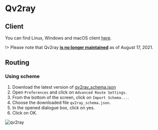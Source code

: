# Qv2ray

## Client

You can find Linux, Windows and macOS client [here](https://github.com/Qv2ray/Qv2ray).

!> Please note that Qv2ray [**is no longer maintained**](https://github.com/Qv2ray/Qv2ray?tab=readme-ov-file#%E6%9C%AC%E9%A1%B9%E7%9B%AE%E5%B7%B2%E4%B8%8D%E5%86%8D%E7%BB%B4%E6%8A%A4) as of August 17, 2021.

## Routing

### Using scheme

1. Download the latest version of [qv2ray_schema.json](https://github.com/bootmortis/iran-hosted-domains/releases/latest/download/qv2ray_schema.json)
2. Open `Preferences` and click on `Advanced Route Settings`.
3. From the bottom of the screen, click on `Import Schema...`.
4. Choose the downloaded file `qv2ray_schema.json`.
5. In the opened dialogue box, click on yes.
6. Click on OK.

![qv2ray](../_images/qv2ray.png)
